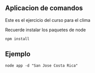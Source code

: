 ## Aplicacion de comandos 

Este es el ejercicio del curso para el clima

Recuerde instalar los paquetes de node

```
npm install

```
## Ejemplo 
`````
node app -d "San Jose Costa Rica"